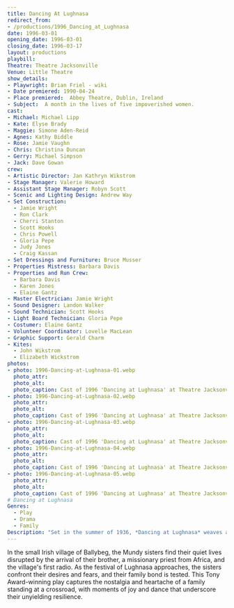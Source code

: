 ```yaml
---
title: Dancing At Lughnasa
redirect_from:
- /productions/1996_Dancing_at_Lughnasa
date: 1996-03-01
opening_date: 1996-03-01
closing_date: 1996-03-17
layout: productions
playbill:
Theatre: Theatre Jacksonville
Venue: Little Theatre
show_details:
- Playwright: Brian Friel - wiki
- Date premiered: 1990-04-24
- Place premiered:	Abbey Theatre, Dublin, Ireland
- Subject:	A month in the lives of five impoverished women.
cast:
- Michael: Michael Lipp
- Kate: Elyse Brady
- Maggie: Simone Aden-Reid
- Agnes: Kathy Biddle
- Rose: Jamie Vaughn
- Chris: Christina Duncan
- Gerry: Michael Simpson
- Jack: Dave Gowan
crew:
- Artistic Director: Jan Kathryn Wikstrom
- Stage Manager: Valerie Howard
- Assistant Stage Manager: Robyn Scott
- Scenic and Lighting Design: Andrew Way
- Set Construction:
  - Jamie Wright
  - Ron Clark
  - Cherri Stanton
  - Scott Hooks
  - Chris Powell
  - Gloria Pepe
  - Judy Jones
  - Craig Kassan
- Set Dressings and Furniture: Bruce Musser
- Properties Mistress: Barbara Davis
- Properties and Run Crew:
  - Barbara Davis
  - Karen Jones
  - Elaine Gantz
- Master Electrician: Jamie Wright
- Sound Designer: Landon Walker
- Sound Technician: Scott Hooks
- Light Board Technician: Gloria Pepe
- Costumer: Elaine Gantz
- Volunteer Coordinator: Lovelle MacLean
- Graphic Support: Gerald Charm
- Kites:
  - John Wikstrom
  - Elizabeth Wickstrom
photos:
- photo: 1996-Dancing-at-Lughnasa-01.webp
  photo_attr:
  photo_alt:
  photo_caption: Cast of 1996 'Dancing at Lughnasa' at Theatre Jacksonville
- photo: 1996-Dancing-at-Lughnasa-02.webp
  photo_attr:
  photo_alt:
  photo_caption: Cast of 1996 'Dancing at Lughnasa' at Theatre Jacksonville
- photo: 1996-Dancing-at-Lughnasa-03.webp
  photo_attr:
  photo_alt:
  photo_caption: Cast of 1996 'Dancing at Lughnasa' at Theatre Jacksonville
- photo: 1996-Dancing-at-Lughnasa-04.webp
  photo_attr:
  photo_alt:
  photo_caption: Cast of 1996 'Dancing at Lughnasa' at Theatre Jacksonville
- photo: 1996-Dancing-at-Lughnasa-05.webp
  photo_attr:
  photo_alt:
  photo_caption: Cast of 1996 'Dancing at Lughnasa' at Theatre Jacksonville
# Dancing at Lughnasa
Genres:
  - Play
  - Drama
  - Family
Description: "Set in the summer of 1936, *Dancing at Lughnasa* weaves a poignant tale of the five Mundy sisters, whose lives are on the brink of change."
---
```

In the small Irish village of Ballybeg, the Mundy sisters find their quiet lives disrupted by the arrival of their brother, a missionary priest from Africa, and the village's first radio. As the festival of Lughnasa approaches, the sisters confront their desires and fears, and their family bond is tested. This Tony Award-winning play captures the nostalgia and heartache of a family standing at a crossroad, with moments of joy and dance that underscore their unyielding resilience.